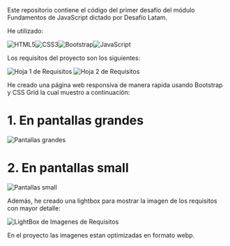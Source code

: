 Este repositorio contiene el código del primer desafío del módulo Fundamentos de JavaScript dictado por Desafio Latam.

He utilizado:

![HTML5](https://img.shields.io/badge/html5-%23E34F26.svg?style=for-the-badge&logo=html5&logoColor=white)![CSS3](https://img.shields.io/badge/css3-%231572B6.svg?style=for-the-badge&logo=css3&logoColor=white)![Bootstrap](https://img.shields.io/badge/bootstrap-%238511FA.svg?style=for-the-badge&logo=bootstrap&logoColor=white)![JavaScript](https://img.shields.io/badge/javascript-%23323330.svg?style=for-the-badge&logo=javascript&logoColor=%23F7DF1E)

Los requisitos del proyecto son los siguientes:

![Hoja 1 de Requisitos](./assets/img/pagina1.webp)
![Hoja 2 de Requisitos](./assets/img/pagina2.webp)

He creado una página web responsiva de manera rapida usando Bootstrap y CSS Grid la cual muestro a continuación:

# 1. En pantallas grandes

![Pantallas grandes](./assets/img/pantallas_big.png)

# 2. En pantallas small

![Pantallas small](./assets/img/pantallas_small.png)

Además, he creado una lightbox para mostrar la imagen de los requisitos con mayor detalle:

![LightBox de Imagenes de Requisitos](./assets/img/lightbox.png)

En el proyecto las imagenes estan optimizadas en formato webp.
